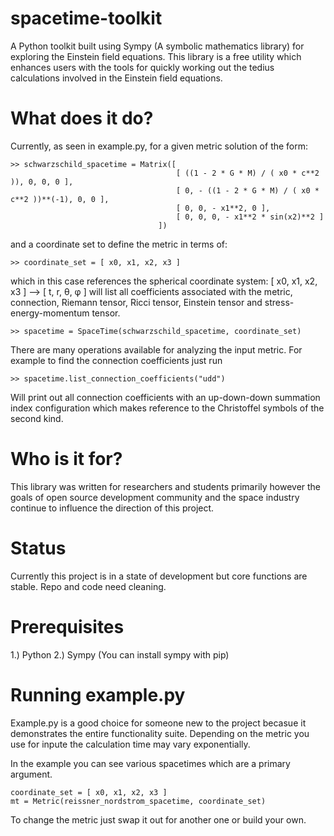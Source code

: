 # spacetime-toolkit
A Python toolkit built using Sympy (A symbolic mathematics library) for exploring the Einstein field equations. This library is a free utility which enhances users with the tools for quickly working out the tedius calculations involved in the Einstein field equations.

What does it do?
================

Currently, as seen in example.py, for a given metric solution of the form:

    >> schwarzschild_spacetime = Matrix([
                                         [ ((1 - 2 * G * M) / ( x0 * c**2 )), 0, 0, 0 ], 
                                         [ 0, - ((1 - 2 * G * M) / ( x0 * c**2 ))**(-1), 0, 0 ], 
                                         [ 0, 0, - x1**2, 0 ], 
                                         [ 0, 0, 0, - x1**2 * sin(x2)**2 ]
                                     ]) 

and a coordinate set to define the metric in terms of:

    >> coordinate_set = [ x0, x1, x2, x3 ]
    
which in this case references the spherical coordinate system: [ x0, x1, x2, x3 ] --> [ t, r, θ, φ ] will list all coefficients associated with the metric, connection, Riemann tensor, Ricci tensor, Einstein tensor and stress-energy-momentum tensor.


    >> spacetime = SpaceTime(schwarzschild_spacetime, coordinate_set)


There are many operations available for analyzing the input metric. For example to find the connection coefficients just run

    >> spacetime.list_connection_coefficients("udd")

Will print out all connection coefficients with an up-down-down summation index configuration which makes reference to the Christoffel symbols of the second kind.


Who is it for?
==============
This library was written for researchers and students primarily however the goals of open source development community and the space industry continue to influence the direction of this project. 

Status
======
Currently this project is in a state of development but core functions are stable. Repo and code need cleaning.

Prerequisites
=============
1.) Python
2.) Sympy (You can install sympy with pip)

Running example.py
==================
Example.py is a good choice for someone new to the project becasue it demonstrates the entire functionality suite. Depending on the metric you use for inpute the calculation time may vary exponentially.

In the example you can see various spacetimes which are a primary argument.

    coordinate_set = [ x0, x1, x2, x3 ]
    mt = Metric(reissner_nordstrom_spacetime, coordinate_set)

To change the metric just swap it out for another one or build your own.
